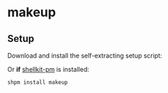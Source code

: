 # makeup

## Setup

Download and install the self-extracting setup script:


Or **if** [shellkit-pm](https://github.com/sanekits/shellkit-pm) is installed:

    shpm install makeup

##
